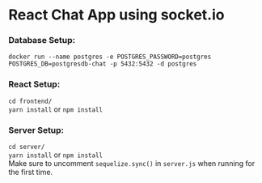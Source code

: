 # React Chat App using socket.io

### Database Setup:<br/>
`docker run --name postgres -e POSTGRES_PASSWORD=postgres POSTGRES_DB=postgresdb-chat -p 5432:5432 -d postgres` <br/>

### React Setup: <br/>
`cd frontend/` <br/>
`yarn install` or `npm install`

### Server Setup: <br/>
`cd server/` <br/>
`yarn install` or `npm install` <br/>
Make sure to uncomment `sequelize.sync()` in `server.js` when running for the first time.
